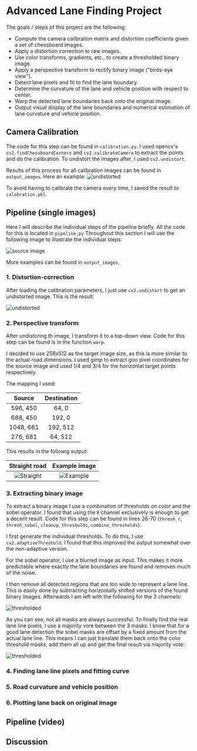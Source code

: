 # Advanced Lane Finding Project

The goals / steps of this project are the following:

* Compute the camera calibration matrix and distortion coefficients given a set of chessboard images.
* Apply a distortion correction to raw images.
* Use color transforms, gradients, etc., to create a thresholded binary image.
* Apply a perspective transform to rectify binary image ("birds-eye view").
* Detect lane pixels and fit to find the lane boundary.
* Determine the curvature of the lane and vehicle position with respect to center.
* Warp the detected lane boundaries back onto the original image.
* Output visual display of the lane boundaries and numerical estimation of lane curvature and vehicle position.

## Camera Calibration

The code for this step can be found in `calibration.py`.
I used opencv's `cv2.findChessboardCorners` and `cv2.calibrateCamera` to extract the points and do the calibration.
To undistort the images after, I used `cv2.undistort`.

Results of this process for all calibration images can be found in `output_images`.
Here an example:
![undistorted](output_images/undistorted_calibration1.jpg)

To avoid having to calibrate the camera every time, I saved the result to `calobration.pkl`.

## Pipeline (single images)

Here I will describe the individual steps of the pipeline briefly.
All the code for this is located in `pipeline.py`
Throughout this section I will use the following image to illustrate the individual steps:

![source image](test_images/test5.jpg)

More examples can be found in `output_images`.

### 1. Distortion-correction

After loading the calibration parameters, I just use `cv2.undistort` to get an undistorted image.
This is the result:

![undistorted](output_images/undistorted_test5.jpg)

### 2. Perspective transform

After undistoring th image, I transform it to a top-down view.
Code for this step can be found is in the function `warp`.

I decided to use 256x512 as the target image size, as this is more similar to the actual road dimensions.
I used gimp to extract goo pixel coordinates for the source image and used 1/4 and 3/4 for the horizontal target points respectively.

The mapping I used:

| Source        | Destination   |
|:-------------:|:-------------:|
| 596, 450      | 64, 0         |
| 688, 450      | 192, 0        |
| 1048, 681     | 192, 512      |
| 276, 681      | 64, 512       |

This results in the followig output:

| Straight road                                         | Example image                              |
|:-----------------------------------------------------:|:------------------------------------------:|
| ![Straight](output_images/warped_straight_lines1.jpg) | ![Example](output_images/warped_test5.jpg) |

### 3. Extracting binary image

To extract a binary image I use a combination of thresholds on color and the sobel operator.
I found that using the `R` channel exclusively is enough to get a decent result.
Code for this step can be found in lines 26-70 (`thresh_r`, `thresh_sobel`, `cleanup_thresholds`, `combine_thresholds`).

I first generate the individual thresholds.
To do this, I use `cv2.adaptiveThreshold`.
I found that this improved the output somewhat over the non-adaptive version.

For the sobel operator, I use a blurred image as input.
This makes it more predictable where exactly the lane boundaries are found and removes much of the noise.

I then remove all detected regions that are too wide to represent a lane line.
This is easily done by subtracting horizontally shifted versions of the found binary images.
Afterwards I am left with the following for the 3 channels:

![thresholded](output_images/warped_test5.jpg)

As you can see, not all masks are always successful.
To finally find the real lane line pixels, I use a majority vore between the 3 masks.
I know that for a good lane detection the sobel masks are offset by a fixed amount from the actual lane line.
This means I can just translate them back onto the color threshold masks, add them all up and get the final result via majority vote:

![thresholded](output_images/combined_test5.jpg)

### 4. Finding lane line pixels and fitting curve

### 5. Road curvature and vehicle position

### 6. Plotting lane back on original image

## Pipeline (video)

## Discussion
